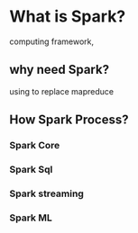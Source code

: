 # What is Spark?

computing framework, 

## why need Spark?

using to replace mapreduce



## How Spark Process?



### Spark Core

### Spark Sql

### Spark streaming

### Spark ML
